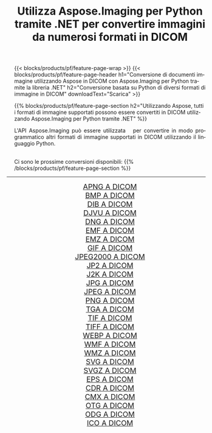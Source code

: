 ﻿---
title: Utilizza Aspose.Imaging per Python tramite .NET per convertire immagini da numerosi formati in DICOM 
weight: 3920
url: /it/python-net/conversion/to/dicom 
lang: it
langdirlevel: 2
locales: zh-hans,ja,it,ru,de,es,fr,nl,id,lt,pl,pt,vi,tr,ko,zh-hant,ar,hi,th,sv,cs,uk,he
description: Puoi utilizzare Aspose.Imaging per Python tramite la libreria .NET per convertire da una varietà di formati in DICOM
---

{{< blocks/products/pf/feature-page-wrap >}}
{{< blocks/products/pf/feature-page-header h1="Conversione di documenti immagine utilizzando Aspose in DICOM con Aspose.Imaging per Python tramite la libreria .NET" h2="Conversione basata su Python di diversi formati di immagine in DICOM" downloadText="Scarica" >}}


{{% blocks/products/pf/feature-page-section  h2="Utilizzando Aspose, tutti i formati di immagine supportati possono essere convertiti in DICOM utilizzando Aspose.Imaging per Python tramite .NET" %}}
<p align=justify>L'API Aspose.Imaging può essere utilizzata   per convertire in modo programmatico altri formati di immagine supportati in DICOM utilizzando il linguaggio Python.</p>
<br/>
Ci sono le prossime conversioni disponibili:
{{% /blocks/products/pf/feature-page-section %}}
<div class="container-fluid productfamilypage bg-gray">
    <div class="convertypes bg-gray agp-content section">
        <div class="container">
		<hr style="margin-left:-20px;"/>
		<div class="row other-converters" style="gap: 10px;font-size: 19px;text-align:center;">
		    <div class='col-md-2 other-converter remove-lp remove-rp'><a href="/imaging/it/python-net/conversion/apng-to-dicom" style="padding:15px;">APNG A DICOM</a></div>
<div class='col-md-2 other-converter remove-lp remove-rp'><a href="/imaging/it/python-net/conversion/bmp-to-dicom" style="padding:15px;">BMP A DICOM</a></div>
<div class='col-md-2 other-converter remove-lp remove-rp'><a href="/imaging/it/python-net/conversion/dib-to-dicom" style="padding:15px;">DIB A DICOM</a></div>
<div class='col-md-2 other-converter remove-lp remove-rp'><a href="/imaging/it/python-net/conversion/djvu-to-dicom" style="padding:15px;">DJVU A DICOM</a></div>
<div class='col-md-2 other-converter remove-lp remove-rp'><a href="/imaging/it/python-net/conversion/dng-to-dicom" style="padding:15px;">DNG A DICOM</a></div>
<div class='col-md-2 other-converter remove-lp remove-rp'><a href="/imaging/it/python-net/conversion/emf-to-dicom" style="padding:15px;">EMF A DICOM</a></div>
<div class='col-md-2 other-converter remove-lp remove-rp'><a href="/imaging/it/python-net/conversion/emz-to-dicom" style="padding:15px;">EMZ A DICOM</a></div>
<div class='col-md-2 other-converter remove-lp remove-rp'><a href="/imaging/it/python-net/conversion/gif-to-dicom" style="padding:15px;">GIF A DICOM</a></div>
<div class='col-md-2 other-converter remove-lp remove-rp'><a href="/imaging/it/python-net/conversion/jpeg2000-to-dicom" style="padding:15px;">JPEG2000 A DICOM</a></div>
<div class='col-md-2 other-converter remove-lp remove-rp'><a href="/imaging/it/python-net/conversion/jp2-to-dicom" style="padding:15px;">JP2 A DICOM</a></div>
<div class='col-md-2 other-converter remove-lp remove-rp'><a href="/imaging/it/python-net/conversion/j2k-to-dicom" style="padding:15px;">J2K A DICOM</a></div>
<div class='col-md-2 other-converter remove-lp remove-rp'><a href="/imaging/it/python-net/conversion/jpg-to-dicom" style="padding:15px;">JPG A DICOM</a></div>
<div class='col-md-2 other-converter remove-lp remove-rp'><a href="/imaging/it/python-net/conversion/jpeg-to-dicom" style="padding:15px;">JPEG A DICOM</a></div>
<div class='col-md-2 other-converter remove-lp remove-rp'><a href="/imaging/it/python-net/conversion/png-to-dicom" style="padding:15px;">PNG A DICOM</a></div>
<div class='col-md-2 other-converter remove-lp remove-rp'><a href="/imaging/it/python-net/conversion/tga-to-dicom" style="padding:15px;">TGA A DICOM</a></div>
<div class='col-md-2 other-converter remove-lp remove-rp'><a href="/imaging/it/python-net/conversion/tif-to-dicom" style="padding:15px;">TIF A DICOM</a></div>
<div class='col-md-2 other-converter remove-lp remove-rp'><a href="/imaging/it/python-net/conversion/tiff-to-dicom" style="padding:15px;">TIFF A DICOM</a></div>
<div class='col-md-2 other-converter remove-lp remove-rp'><a href="/imaging/it/python-net/conversion/webp-to-dicom" style="padding:15px;">WEBP A DICOM</a></div>
<div class='col-md-2 other-converter remove-lp remove-rp'><a href="/imaging/it/python-net/conversion/wmf-to-dicom" style="padding:15px;">WMF A DICOM</a></div>
<div class='col-md-2 other-converter remove-lp remove-rp'><a href="/imaging/it/python-net/conversion/wmz-to-dicom" style="padding:15px;">WMZ A DICOM</a></div>
<div class='col-md-2 other-converter remove-lp remove-rp'><a href="/imaging/it/python-net/conversion/svg-to-dicom" style="padding:15px;">SVG A DICOM</a></div>
<div class='col-md-2 other-converter remove-lp remove-rp'><a href="/imaging/it/python-net/conversion/svgz-to-dicom" style="padding:15px;">SVGZ A DICOM</a></div>
<div class='col-md-2 other-converter remove-lp remove-rp'><a href="/imaging/it/python-net/conversion/eps-to-dicom" style="padding:15px;">EPS A DICOM</a></div>
<div class='col-md-2 other-converter remove-lp remove-rp'><a href="/imaging/it/python-net/conversion/cdr-to-dicom" style="padding:15px;">CDR A DICOM</a></div>
<div class='col-md-2 other-converter remove-lp remove-rp'><a href="/imaging/it/python-net/conversion/cmx-to-dicom" style="padding:15px;">CMX A DICOM</a></div>
<div class='col-md-2 other-converter remove-lp remove-rp'><a href="/imaging/it/python-net/conversion/otg-to-dicom" style="padding:15px;">OTG A DICOM</a></div>
<div class='col-md-2 other-converter remove-lp remove-rp'><a href="/imaging/it/python-net/conversion/odg-to-dicom" style="padding:15px;">ODG A DICOM</a></div>
<div class='col-md-2 other-converter remove-lp remove-rp'><a href="/imaging/it/python-net/conversion/ico-to-dicom" style="padding:15px;">ICO A DICOM</a></div>
                </div>
        </div>
    </div>
</div>
<br/>

